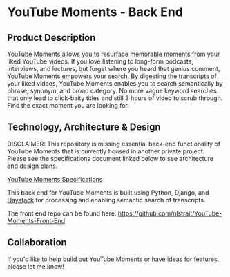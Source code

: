 # YouTube Moments - Back End

## Product Description
YouTube Moments allows you to resurface memorable moments from your liked YouTube videos. If you love listening to long-form podcasts, interviews, and lectures, but forget where you heard that genius comment, YouTube Moments empowers your search. By digesting the transcripts of your liked videos, YouTube Moments enables you to search semantically by phrase, synonym, and broad category. No more vague keyword searches that only lead to click-baity titles and still 3 hours of video to scrub through. Find the exact moment you are looking for.

## Technology, Architecture & Design
DISCLAIMER: This repository is missing essential back-end functionality of YouTube Moments that is currently housed in another private project. Please see the specifications document linked below to see architecture and design plans.

[YouTube Moments Specifications](https://docs.google.com/document/d/1nHf7Xzaz1lXnpwEXJTr0JcHgQUo8H8K4VndpWCSR3lo/edit?usp=sharing)

This back end for YouTube Moments is built using Python, Django, and [Haystack](https://github.com/deepset-ai/haystack) for processing and enabling semantic search of transcripts.

The front end repo can be found here: https://github.com/nlstrait/YouTube-Moments-Front-End

## Collaboration
If you'd like to help build out YouTube Moments or have ideas for features, please let me know!
